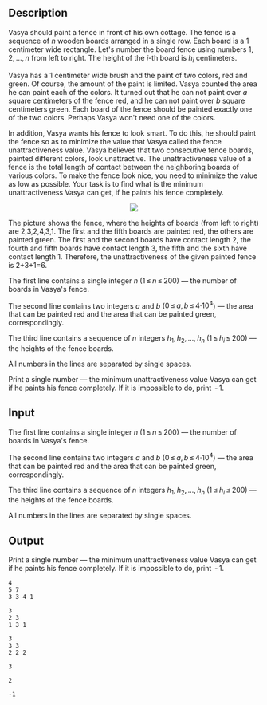 ## Description

<div><p>Vasya should paint a fence in front of his own cottage. The fence is a sequence of <span class="tex-span"><i>n</i></span> wooden boards arranged in a single row. Each board is a <span class="tex-span">1</span> centimeter wide rectangle. Let's number the board fence using numbers <span class="tex-span">1, 2, ..., <i>n</i></span> from left to right. The height of the <span class="tex-span"><i>i</i></span>-th board is <span class="tex-span"><i>h</i><sub class="lower-index"><i>i</i></sub></span> centimeters.</p><p>Vasya has a <span class="tex-span">1</span> centimeter wide brush and the paint of two colors, red and green. Of course, the amount of the paint is limited. Vasya counted the area he can paint each of the colors. It turned out that he can not paint over <span class="tex-span"><i>a</i></span> square centimeters of the fence red, and he can not paint over <span class="tex-span"><i>b</i></span> square centimeters green. Each board of the fence should be painted exactly one of the two colors. Perhaps Vasya won't need one of the colors.</p><p>In addition, Vasya wants his fence to look smart. To do this, he should paint the fence so as to minimize the value that Vasya called the fence <span class="tex-font-style-it">unattractiveness</span> value. Vasya believes that two consecutive fence boards, painted different colors, look unattractive. The <span class="tex-font-style-it">unattractiveness</span> value of a fence is the total length of contact between the neighboring boards of various colors. To make the fence look nice, you need to minimize the value as low as possible. Your task is to find what is the minimum unattractiveness Vasya can get, if he paints his fence completely.</p><center> <img class="tex-graphics" src="file://1F6PXSWn.png" style="max-width: 100.0%;max-height: 100.0%;"> </center><p>The picture shows the fence, where the heights of boards (from left to right) are 2,3,2,4,3,1. The first and the fifth boards are painted red, the others are painted green. The first and the second boards have contact length 2, the fourth and fifth boards have contact length 3, the fifth and the sixth have contact length 1. Therefore, the <span class="tex-font-style-it">unattractiveness</span> of the given painted fence is 2+3+1=6.</p></div><div class="input-specification"><p>The first line contains a single integer <span class="tex-span"><i>n</i></span> (<span class="tex-span">1 ≤ <i>n</i> ≤ 200</span>) — the number of boards in Vasya's fence.</p><p>The second line contains two integers <span class="tex-span"><i>a</i></span> and <span class="tex-span"><i>b</i></span> (<span class="tex-span">0 ≤ <i>a</i>, <i>b</i> ≤ 4·10<sup class="upper-index">4</sup></span>) — the area that can be painted red and the area that can be painted green, correspondingly.</p><p>The third line contains a sequence of <span class="tex-span"><i>n</i></span> integers <span class="tex-span"><i>h</i><sub class="lower-index">1</sub>, <i>h</i><sub class="lower-index">2</sub>, ..., <i>h</i><sub class="lower-index"><i>n</i></sub></span> <span class="tex-span">(1 ≤ <i>h</i><sub class="lower-index"><i>i</i></sub> ≤ 200)</span> — the heights of the fence boards.</p><p>All numbers in the lines are separated by single spaces.</p></div><div class="output-specification"><p>Print a single number — the minimum <span class="tex-font-style-it">unattractiveness</span> value Vasya can get if he paints his fence completely. If it is impossible to do, print <span class="tex-span"> - 1</span>.</p></div>

## Input

<p>The first line contains a single integer <span class="tex-span"><i>n</i></span> (<span class="tex-span">1 ≤ <i>n</i> ≤ 200</span>) — the number of boards in Vasya's fence.</p><p>The second line contains two integers <span class="tex-span"><i>a</i></span> and <span class="tex-span"><i>b</i></span> (<span class="tex-span">0 ≤ <i>a</i>, <i>b</i> ≤ 4·10<sup class="upper-index">4</sup></span>) — the area that can be painted red and the area that can be painted green, correspondingly.</p><p>The third line contains a sequence of <span class="tex-span"><i>n</i></span> integers <span class="tex-span"><i>h</i><sub class="lower-index">1</sub>, <i>h</i><sub class="lower-index">2</sub>, ..., <i>h</i><sub class="lower-index"><i>n</i></sub></span> <span class="tex-span">(1 ≤ <i>h</i><sub class="lower-index"><i>i</i></sub> ≤ 200)</span> — the heights of the fence boards.</p><p>All numbers in the lines are separated by single spaces.</p>

## Output

<p>Print a single number — the minimum <span class="tex-font-style-it">unattractiveness</span> value Vasya can get if he paints his fence completely. If it is impossible to do, print <span class="tex-span"> - 1</span>.</p>





```input1
4
5 7
3 3 4 1

```




```input2
3
2 3
1 3 1

```




```input3
3
3 3
2 2 2

```




```output1
3

```




```output2
2

```




```output3
-1

```


